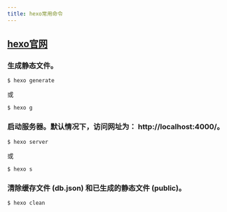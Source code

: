 ```yaml
---
title: hexo常用命令
---
```


## [hexo官网](https://hexo.io/zh-cn/docs/commands.html)

### 生成静态文件。

```
$ hexo generate
```

或

```
$ hexo g
```

### 启动服务器。默认情况下，访问网址为： http://localhost:4000/。

```
$ hexo server
```

或

```
$ hexo s
```

### 清除缓存文件 (db.json) 和已生成的静态文件 (public)。

```
$ hexo clean
```